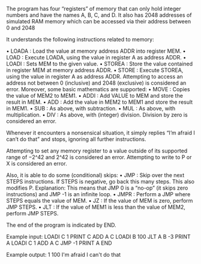 The program has four “registers” of memory that can only hold integer numbers and have 
the names A, B, C, and D. 
It also has 2048 addresses of simulated RAM memory which can be 
accessed via their address between 0 and 2048

It understands the following instructions related to memory:

• LOADA <MEM> <ADDR>: Load the value at memory address ADDR into register MEM.
• LOAD <MEM>: Execute LOADA, using the value in register A as address ADDR.
• LOADI <MEM> <VALUE>: Sets MEM to the given value.
• STOREA <MEM> <ADDR>: Store the value contained in register MEM at memory address ADDR. 
• STORE <MEM>: Execute STOREA, using the value in register A as address ADDR.
Attempting to access an address not between 0 (inclusive) and 2048 (exclusive) is considered an error. 
Moreover, some basic mathematics are supported:
• MOVE <MEM1> <MEM2>: Copies the value of MEM2 to MEM1.
• ADDI <MEM> <VALUE>: Add VALUE to MEM and store the result in MEM.
• ADD <MEM1> <MEM2>: Add the value in MEM2 to MEM1 and store the result in MEM1.
• SUB <MEM1> <MEM2>: As above, with subtraction.
• MUL <MEM1> <MEM2>: As above, with multiplication.
• DIV <MEM1> <MEM2>: As above, with (integer) division. Division by zero is considered an error.

Whenever it encounters a nonsensical situation, it simply replies “I’m afraid I can’t do that” and 
stops, ignoring all further instructions.

Attempting to set any memory register to a value outside of its supported range of −2^42 and 2^42 is 
considered an error. Attempting to write to P or X is considered an error.

Also, it is able to do some (conditional) skips:
• JMP <STEPS>: Skip over the next STEPS instructions. If STEPS is negative, go back this many steps. 
This also modifies P. Explanation: This means that JMP 0 is a “no-op” (it skips zero instructions) 
and JMP -1 is an infinite loop.
• JMPR <MEM>: Perform a JMP where STEPS equals the value of MEM.
• JZ <MEM> <STEPS>: If the value of MEM is zero, perform JMP STEPS.
• JLT <MEM1> <MEM2> <STEPS>: If the value of MEM1 is less than the value of MEM2, perform JMP STEPS.

The end of the program is indicated by END.

Example input:
LOADI C 1 
PRINT C
ADD A C 
LOADI B 100 
JLT A B -3 
PRINT A 
LOADI C 1 
ADD A C 
JMP -1 
PRINT A 
END

Example output:
1
100
I'm afraid I can't do that
